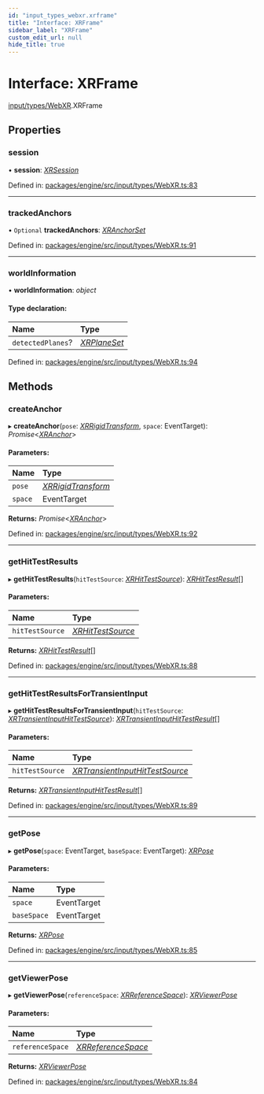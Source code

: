 ```yaml
---
id: "input_types_webxr.xrframe"
title: "Interface: XRFrame"
sidebar_label: "XRFrame"
custom_edit_url: null
hide_title: true
---
```


# Interface: XRFrame

[input/types/WebXR](../modules/input_types_webxr.md).XRFrame

## Properties

### session

• **session**: [*XRSession*](input_types_webxr.xrsession.md)

Defined in: [packages/engine/src/input/types/WebXR.ts:83](https://github.com/xr3ngine/xr3ngine/blob/716a06460/packages/engine/src/input/types/WebXR.ts#L83)

___

### trackedAnchors

• `Optional` **trackedAnchors**: [*XRAnchorSet*](../modules/input_types_webxr.md#xranchorset)

Defined in: [packages/engine/src/input/types/WebXR.ts:91](https://github.com/xr3ngine/xr3ngine/blob/716a06460/packages/engine/src/input/types/WebXR.ts#L91)

___

### worldInformation

• **worldInformation**: *object*

#### Type declaration:

Name | Type |
:------ | :------ |
`detectedPlanes`? | [*XRPlaneSet*](../modules/input_types_webxr.md#xrplaneset) |

Defined in: [packages/engine/src/input/types/WebXR.ts:94](https://github.com/xr3ngine/xr3ngine/blob/716a06460/packages/engine/src/input/types/WebXR.ts#L94)

## Methods

### createAnchor

▸ **createAnchor**(`pose`: [*XRRigidTransform*](../classes/input_types_webxr.xrrigidtransform.md), `space`: EventTarget): *Promise*<[*XRAnchor*](input_types_webxr.xranchor.md)\>

#### Parameters:

Name | Type |
:------ | :------ |
`pose` | [*XRRigidTransform*](../classes/input_types_webxr.xrrigidtransform.md) |
`space` | EventTarget |

**Returns:** *Promise*<[*XRAnchor*](input_types_webxr.xranchor.md)\>

Defined in: [packages/engine/src/input/types/WebXR.ts:92](https://github.com/xr3ngine/xr3ngine/blob/716a06460/packages/engine/src/input/types/WebXR.ts#L92)

___

### getHitTestResults

▸ **getHitTestResults**(`hitTestSource`: [*XRHitTestSource*](input_types_webxr.xrhittestsource.md)): [*XRHitTestResult*](input_types_webxr.xrhittestresult.md)[]

#### Parameters:

Name | Type |
:------ | :------ |
`hitTestSource` | [*XRHitTestSource*](input_types_webxr.xrhittestsource.md) |

**Returns:** [*XRHitTestResult*](input_types_webxr.xrhittestresult.md)[]

Defined in: [packages/engine/src/input/types/WebXR.ts:88](https://github.com/xr3ngine/xr3ngine/blob/716a06460/packages/engine/src/input/types/WebXR.ts#L88)

___

### getHitTestResultsForTransientInput

▸ **getHitTestResultsForTransientInput**(`hitTestSource`: [*XRTransientInputHitTestSource*](input_types_webxr.xrtransientinputhittestsource.md)): [*XRTransientInputHitTestResult*](input_types_webxr.xrtransientinputhittestresult.md)[]

#### Parameters:

Name | Type |
:------ | :------ |
`hitTestSource` | [*XRTransientInputHitTestSource*](input_types_webxr.xrtransientinputhittestsource.md) |

**Returns:** [*XRTransientInputHitTestResult*](input_types_webxr.xrtransientinputhittestresult.md)[]

Defined in: [packages/engine/src/input/types/WebXR.ts:89](https://github.com/xr3ngine/xr3ngine/blob/716a06460/packages/engine/src/input/types/WebXR.ts#L89)

___

### getPose

▸ **getPose**(`space`: EventTarget, `baseSpace`: EventTarget): [*XRPose*](input_types_webxr.xrpose.md)

#### Parameters:

Name | Type |
:------ | :------ |
`space` | EventTarget |
`baseSpace` | EventTarget |

**Returns:** [*XRPose*](input_types_webxr.xrpose.md)

Defined in: [packages/engine/src/input/types/WebXR.ts:85](https://github.com/xr3ngine/xr3ngine/blob/716a06460/packages/engine/src/input/types/WebXR.ts#L85)

___

### getViewerPose

▸ **getViewerPose**(`referenceSpace`: [*XRReferenceSpace*](input_types_webxr.xrreferencespace.md)): [*XRViewerPose*](input_types_webxr.xrviewerpose.md)

#### Parameters:

Name | Type |
:------ | :------ |
`referenceSpace` | [*XRReferenceSpace*](input_types_webxr.xrreferencespace.md) |

**Returns:** [*XRViewerPose*](input_types_webxr.xrviewerpose.md)

Defined in: [packages/engine/src/input/types/WebXR.ts:84](https://github.com/xr3ngine/xr3ngine/blob/716a06460/packages/engine/src/input/types/WebXR.ts#L84)
